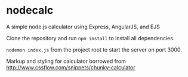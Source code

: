 # nodecalc
A simple node.js calculator using Express, AngularJS, and EJS

Clone the repository and run `npm install` to install all dependencies.

`nodemon index.js` from the project root to start the server on port 3000.

Markup and styling for calculator borrowed from http://www.cssflow.com/snippets/chunky-calculator
